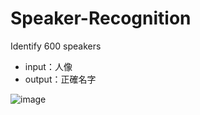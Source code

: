 # Speaker-Recognition

Identify 600 speakers

 - input：人像
 - output：正確名字

![image](https://github.com/Kuo-chia-yuan/Speaker-Recognition/assets/56677419/051b157a-af1e-4b30-8da3-a121ba90cab6)
